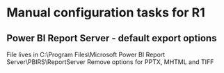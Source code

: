 # Manual configuration tasks for R1
## Power BI Report Server - default export options
File lives in C:\Program Files\Microsoft Power BI Report Server\PBIRS\ReportServer
Remove options for PPTX, MHTML and TIFF